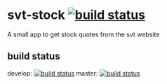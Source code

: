 # svt-stock [![build status](https://www.codeship.io/projects/2975f190-646d-0131-452c-7a6d2bba8338/status?branch=master)](https://www.codeship.io/projects/12448)
A small app to get stock quotes from the svt website

## build status
develop: [![build status](https://www.codeship.io/projects/6b53dc50-c1f3-0132-0dca-3632ec7395c8/status?branch=develop)](https://www.codeship.io/projects/73685)
master: [![build status](https://www.codeship.io/projects/6b53dc50-c1f3-0132-0dca-3632ec7395c8/status?branch=master)](https://www.codeship.io/projects/73685)

